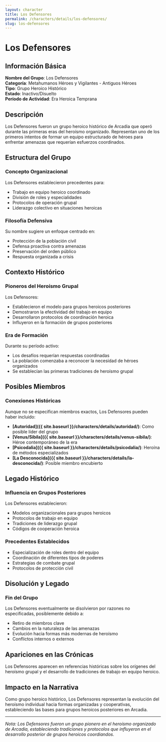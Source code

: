 ```yaml
---
layout: character
title: Los Defensores
permalink: /characters/details/los-defensores/
slug: los-defensores
---
```


# Los Defensores

## Información Básica

**Nombre del Grupo**: Los Defensores  
**Categoría**: Metahumanos Héroes y Vigilantes - Antiguos Héroes  
**Tipo**: Grupo Heroico Histórico  
**Estado**: Inactivo/Disuelto  
**Período de Actividad**: Era Heroica Temprana

## Descripción

Los Defensores fueron un grupo heroico histórico de Arcadia que operó durante las primeras eras del heroísmo organizado. Representan uno de los primeros intentos de formar un equipo estructurado de héroes para enfrentar amenazas que requerían esfuerzos coordinados.

## Estructura del Grupo

### Concepto Organizacional
Los Defensores establecieron precedentes para:
- Trabajo en equipo heroico coordinado
- División de roles y especialidades
- Protocolos de operación grupal
- Liderazgo colectivo en situaciones heroicas

### Filosofía Defensiva
Su nombre sugiere un enfoque centrado en:
- Protección de la población civil
- Defensa proactiva contra amenazas
- Preservación del orden público
- Respuesta organizada a crisis

## Contexto Histórico

### Pioneros del Heroísmo Grupal
Los Defensores:
- Establecieron el modelo para grupos heroicos posteriores
- Demostraron la efectividad del trabajo en equipo
- Desarrollaron protocolos de coordinación heroica
- Influyeron en la formación de grupos posteriores

### Era de Formación
Durante su período activo:
- Los desafíos requerían respuestas coordinadas
- La población comenzaba a reconocer la necesidad de héroes organizados
- Se establecían las primeras tradiciones de heroísmo grupal

## Posibles Miembros

### Conexiones Históricas
Aunque no se especifican miembros exactos, Los Defensores pueden haber incluido:
- **[Autoridad]({{ site.baseurl }}/characters/details/autoridad/)**: Como posible líder del grupo
- **[Venus/Sibila]({{ site.baseurl }}/characters/details/venus-sibila/)**: Héroe contemporáneo de la era
- **[Psicodalia]({{ site.baseurl }}/characters/details/psicodalia/)**: Heroína de métodos especializados
- **[La Desconocida]({{ site.baseurl }}/characters/details/la-desconocida/)**: Posible miembro encubierto

## Legado Histórico

### Influencia en Grupos Posteriores
Los Defensores establecieron:
- Modelos organizacionales para grupos heroicos
- Protocolos de trabajo en equipo
- Tradiciones de liderazgo grupal
- Códigos de cooperación heroica

### Precedentes Establecidos
- Especialización de roles dentro del equipo
- Coordinación de diferentes tipos de poderes
- Estrategias de combate grupal
- Protocolos de protección civil

## Disolución y Legado

### Fin del Grupo
Los Defensores eventualmente se disolvieron por razones no especificadas, posiblemente debido a:
- Retiro de miembros clave
- Cambios en la naturaleza de las amenazas
- Evolución hacia formas más modernas de heroísmo
- Conflictos internos o externos

## Apariciones en las Crónicas

Los Defensores aparecen en referencias históricas sobre los orígenes del heroísmo grupal y el desarrollo de tradiciones de trabajo en equipo heroico.

## Impacto en la Narrativa

Como grupo heroico histórico, Los Defensores representan la evolución del heroísmo individual hacia formas organizadas y cooperativas, estableciendo las bases para grupos heroicos posteriores en Arcadia.

---

*Nota: Los Defensores fueron un grupo pionero en el heroísmo organizado de Arcadia, estableciendo tradiciones y protocolos que influyeron en el desarrollo posterior de grupos heroicos coordiandos.*